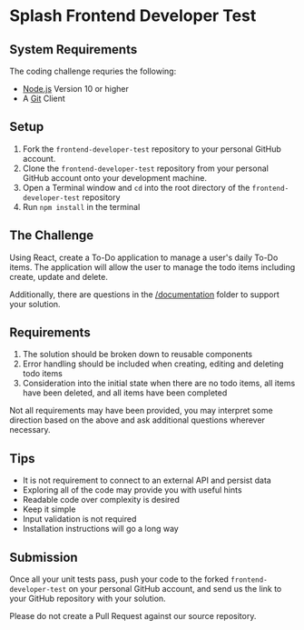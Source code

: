 # Splash Frontend Developer Test

## System Requirements

The coding challenge requries the following:

* [Node.js](https://nodejs.org/en/download/) Version 10 or higher
* A [Git](https://git-scm.com/downloads) Client

## Setup

1. Fork the `frontend-developer-test` repository to your personal GitHub account.
1. Clone the `frontend-developer-test` repository from your personal GitHub account onto your development machine.
1. Open a Terminal window and `cd` into the root directory of the `frontend-developer-test` repository
1. Run `npm install` in the terminal

## The Challenge

Using React, create a To-Do application to manage a user's daily To-Do items. The application will allow the user to manage the todo items including create, update and delete.

Additionally, there are questions in the [/documentation](./documentation/) folder to support your solution.

## Requirements

1. The solution should be broken down to reusable components
1. Error handling should be included when creating, editing and deleting todo items
1. Consideration into the initial state when there are no todo items, all items have been deleted, and all items have been completed

Not all requirements may have been provided, you may interpret some direction based on the above and ask additional questions wherever necessary.

## Tips

* It is not requirement to connect to an external API and persist data
* Exploring all of the code may provide you with useful hints
* Readable code over complexity is desired
* Keep it simple
* Input validation is not required
* Installation instructions will go a long way

## Submission

Once all your unit tests pass, push your code to the forked `frontend-developer-test` on your personal GitHub account, and send us the link to your GitHub repository with your solution.

Please do not create a Pull Request against our source repository.